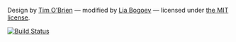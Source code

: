 Design by [Tim O’Brien](https://github.com/t413) &mdash; modified by [Lia Bogoev](https://github.com/bogoli) &mdash; licensed under [the MIT license](http://opensource.org/licenses/MIT).

[![Build Status](https://travis-ci.org/abremges/abremges.github.io.svg)](https://travis-ci.org/abremges/abremges.github.io)

